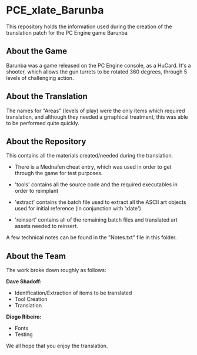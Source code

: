 # PCE_xlate_Barunba
This repository holds the information used during the creation of the translation
patch for the PC Engine game Barunba

## About the Game

Barunba was a game released on the PC Engine console, as a HuCard.
It's a shooter, which allows the gun turrets to be rotated 360 degrees, through 5 levels of
challenging action.


## About the Translation

The names for "Areas" (levels of play) were the only items which required translation, and
although they needed a grraphical treatment, this was able to be performed quite quickly.

## About the Repository

This contains all the materials created/needed during the translation.
 - There is a Mednafen cheat entry, which was used in order to get through the game
for test purposes.

 - 'tools' contains all the source code and the required executables in order to reimplant
 - 'extract' contains the batch file used to extract all the ASCII art objects used for initial reference (in conjunction with 'xlate')
 - 'reinsert' contains all of the remaining batch files and translated art assets needed to reinsert.

A few technical notes can be found in the "Notes.txt" file in this folder.

## About the Team

The work broke down roughly as follows:

**Dave Shadoff:**
 - Identfication/Extraction of items to be translated
 - Tool Creation
 - Translation

**Diogo Ribeiro:**
 - Fonts
 - Testing

We all hope that you enjoy the translation.
